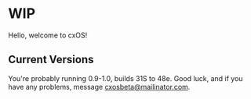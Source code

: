 # WIP
Hello, welcome to cxOS!
## Current Versions
You're probably running 0.9-1.0, builds 31S to 48e. Good luck, and if you have any problems, message cxosbeta@mailinator.com.
